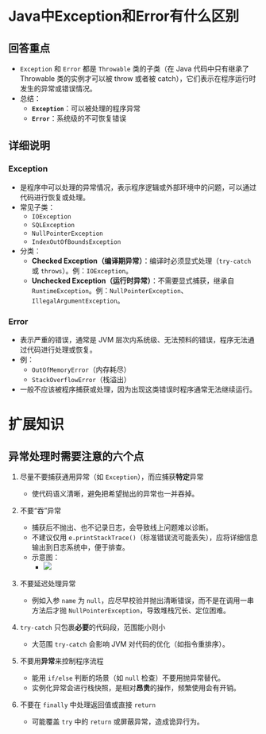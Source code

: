 # Java中Exception和Error有什么区别

## 回答重点
- `Exception` 和 `Error` 都是 `Throwable` 类的子类（在 Java 代码中只有继承了 Throwable 类的实例才可以被 throw 或者被 catch），它们表示在程序运行时发生的异常或错误情况。
- 总结：
  - **`Exception`**：可以被处理的程序异常
  - **`Error`**：系统级的不可恢复错误

## 详细说明
### Exception
- 是程序中可以处理的异常情况，表示程序逻辑或外部环境中的问题，可以通过代码进行恢复或处理。
- 常见子类：
  - `IOException`
  - `SQLException`
  - `NullPointerException`
  - `IndexOutOfBoundsException`
- 分类：
  - **Checked Exception（编译期异常）**：编译时必须显式处理（`try-catch` 或 `throws`）。例：`IOException`。
  - **Unchecked Exception（运行时异常）**：不需要显式捕获，继承自 `RuntimeException`。例：`NullPointerException`、`IllegalArgumentException`。

### Error
- 表示严重的错误，通常是 JVM 层次内系统级、无法预料的错误，程序无法通过代码进行处理或恢复。
- 例：
  - `OutOfMemoryError`（内存耗尽）
  - `StackOverflowError`（栈溢出）
- 一般不应该被程序捕获或处理，因为出现这类错误时程序通常无法继续运行。

# 扩展知识
## 异常处理时需要注意的六个点
1. 尽量不要捕获通用异常（如 `Exception`），而应捕获**特定**异常
   - 使代码语义清晰，避免把希望抛出的异常也一并吞掉。

2. 不要“吞”异常
   - 捕获后不抛出、也不记录日志，会导致线上问题难以诊断。
   - 不建议仅用 `e.printStackTrace()`（标准错误流可能丢失），应将详细信息输出到日志系统中，便于排查。
   - 示意图：
     - ![](https://pic.code-nav.cn/mianshiya/question_picture/1783397053004488705/image-20210303201223649.png)

3. 不要延迟处理异常
   - 例如入参 `name` 为 `null`，应尽早校验并抛出清晰错误，而不是在调用一串方法后才抛 `NullPointerException`，导致堆栈冗长、定位困难。

4. `try-catch` 只包裹**必要**的代码段，范围能小则小
   - 大范围 `try-catch` 会影响 JVM 对代码的优化（如指令重排序）。

5. 不要用**异常**来控制程序流程
   - 能用 `if/else` 判断的场景（如 `null` 检查）不要用抛异常替代。
   - 实例化异常会进行栈快照，是相对**昂贵**的操作，频繁使用会有开销。

6. 不要在 `finally` 中处理返回值或直接 `return`
   - 可能覆盖 `try` 中的 `return` 或屏蔽异常，造成诡异行为。

